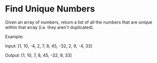 # Find Unique Numbers

Given an array of numbers, return a list of all the numbers that are unique within that array (i.e. they aren't duplicated).


Example:

Input: [1, 10, -4, 2, 7, 8, 45, -32, 2, 9, -4, 33]

Output: [1, 10, 7, 8, 45, -32, 9, 33]
